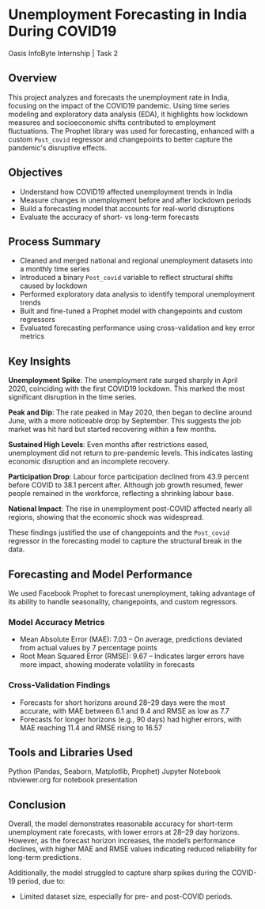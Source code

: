 # Unemployment Forecasting in India During COVID19
Oasis InfoByte Internship | Task 2

## Overview

This project analyzes and forecasts the unemployment rate in India, focusing on the impact of the COVID19 pandemic. Using time series modeling and exploratory data analysis (EDA), it highlights how lockdown measures and socioeconomic shifts contributed to employment fluctuations. The Prophet library was used for forecasting, enhanced with a custom `Post_covid` regressor and changepoints to better capture the pandemic's disruptive effects.

## Objectives

* Understand how COVID19 affected unemployment trends in India
* Measure changes in unemployment before and after lockdown periods
* Build a forecasting model that accounts for real-world disruptions
* Evaluate the accuracy of short- vs long-term forecasts

## Process Summary

* Cleaned and merged national and regional unemployment datasets into a monthly time series
* Introduced a binary `Post_covid` variable to reflect structural shifts caused by lockdown
* Performed exploratory data analysis to identify temporal unemployment trends
* Built and fine-tuned a Prophet model with changepoints and custom regressors
* Evaluated forecasting performance using cross-validation and key error metrics

## Key Insights

**Unemployment Spike**: The unemployment rate surged sharply in April 2020, coinciding with the first COVID19 lockdown. This marked the most significant disruption in the time series.

**Peak and Dip**: The rate peaked in May 2020, then began to decline around June, with a more noticeable drop by September. This suggests the job market was hit hard but started recovering within a few months.

**Sustained High Levels**: Even months after restrictions eased, unemployment did not return to pre-pandemic levels. This indicates lasting economic disruption and an incomplete recovery.

**Participation Drop**: Labour force participation declined from 43.9 percent before COVID to 38.1 percent after. Although job growth resumed, fewer people remained in the workforce, reflecting a shrinking labour base.

**National Impact**: The rise in unemployment post-COVID affected nearly all regions, showing that the economic shock was widespread.

These findings justified the use of changepoints and the `Post_covid` regressor in the forecasting model to capture the structural break in the data.

## Forecasting and Model Performance

We used Facebook Prophet to forecast unemployment, taking advantage of its ability to handle seasonality, changepoints, and custom regressors.

### Model Accuracy Metrics

* Mean Absolute Error (MAE): 7.03 – On average, predictions deviated from actual values by 7 percentage points
* Root Mean Squared Error (RMSE): 9.67 – Indicates larger errors have more impact, showing moderate volatility in forecasts

### Cross-Validation Findings

* Forecasts for short horizons around 28–29 days were the most accurate, with MAE between 6.1 and 9.4 and RMSE as low as 7.7
* Forecasts for longer horizons (e.g., 90 days) had higher errors, with MAE reaching 11.4 and RMSE rising to 16.57

## Tools and Libraries Used

Python (Pandas, Seaborn, Matplotlib, Prophet)
Jupyter Notebook
nbviewer.org for notebook presentation

## Conclusion

Overall, the model demonstrates reasonable accuracy for short-term unemployment rate forecasts, with lower errors at 28–29 day horizons. However, as the forecast horizon increases, the model’s performance declines, with higher MAE and RMSE values indicating reduced reliability for long-term predictions.

Additionally, the model struggled to capture sharp spikes during the COVID-19 period, due to:

* Limited dataset size, especially for pre- and post-COVID periods.

